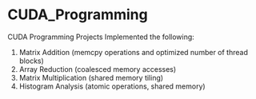 # CUDA_Programming
CUDA Programming Projects
Implemented the following:
1. Matrix Addition (memcpy operations and optimized number of thread blocks)
2. Array Reduction (coalesced memory accesses)
3. Matrix Multiplication (shared memory tiling)
4. Histogram Analysis (atomic operations, shared memory) 
